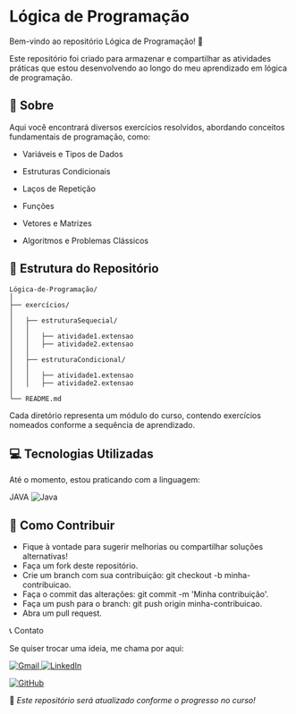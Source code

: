 # Lógica de Programação



Bem-vindo ao repositório Lógica de Programação! 🚀

Este repositório foi criado para armazenar e compartilhar as atividades práticas que estou desenvolvendo ao longo do meu aprendizado em lógica de programação.

## 📌 Sobre

Aqui você encontrará diversos exercícios resolvidos, abordando conceitos fundamentais de programação, como:

- Variáveis e Tipos de Dados

- Estruturas Condicionais

- Laços de Repetição

- Funções

- Vetores e Matrizes

- Algoritmos e Problemas Clássicos

## 📁 Estrutura do Repositório

```plaintext
Lógica-de-Programação/
│
├── exercícios/
│
│   ├── estruturaSequecial/
│   │   
│   │   ├── atividade1.extensao
│   │   ├── atividade2.extensao
│   │   
│   ├── estruturaCondicional/
│   │   
│   │   ├── atividade1.extensao
│   │   ├── atividade2.extensao
│
└── README.md
```
Cada diretório representa um módulo do curso, contendo exercícios nomeados conforme a sequência de aprendizado.

## 💻 Tecnologias Utilizadas

Até o momento, estou praticando com a linguagem:

  JAVA 
<img src="https://img.icons8.com/color/48/000000/java-coffee-cup-logo.png" alt="Java"/>  
      
 
## 🚀 Como Contribuir

- Fique à vontade para sugerir melhorias ou compartilhar soluções alternativas!
- Faça um fork deste repositório.
- Crie um branch com sua contribuição: git checkout -b minha-contribuicao.
- Faça o commit das alterações: git commit -m 'Minha contribuição'.
- Faça um push para o branch: git push origin minha-contribuicao.
- Abra um pull request.

📞 Contato

Se quiser trocar uma ideia, me chama por aqui:

<a href="mailto:dayenesantos.work@gmail.com" title="Gmail">
  <img src="https://img.shields.io/badge/-Gmail-FF0000?style=flat-square&labelColor=FF0000&logo=gmail&logoColor=white" alt="Gmail"/>
</a>  

<a href="https://www.linkedin.com/in/seu-linkedin" title="LinkedIn">
  <img src="https://img.shields.io/badge/-Linkedin-0e76a8?style=flat-square&logo=Linkedin&logoColor=white" alt="LinkedIn"/>
</a>  

[![GitHub](https://img.shields.io/github/followers/dayene-santos?label=follow&style=social)](https://github.com/dayene-santos)

📝 *Este repositório será atualizado conforme o progresso no curso!*
